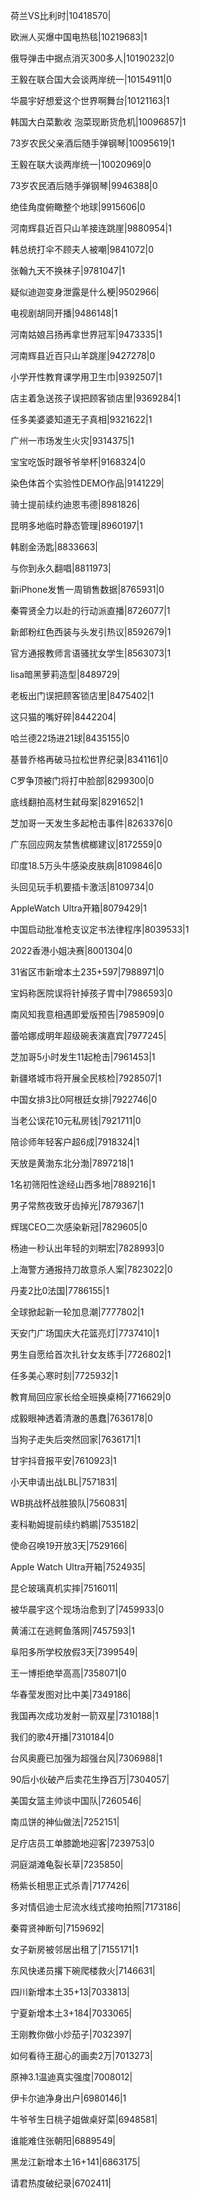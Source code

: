 荷兰VS比利时|10418570|

欧洲人买爆中国电热毯|10219683|1

俄导弹击中据点消灭300多人|10190232|0

王毅在联合国大会谈两岸统一|10154911|0

华晨宇好想爱这个世界啊舞台|10121163|1

韩国大白菜歉收 泡菜现断货危机|10096857|1

73岁农民父亲酒后随手弹钢琴|10095619|1

王毅在联大谈两岸统一|10020969|0

73岁农民酒后随手弹钢琴|9946388|0

绝佳角度俯瞰整个地球|9915606|0

河南辉县近百只山羊接连跳崖|9880954|1

韩总统打伞不顾夫人被嘲|9841072|0

张翰九天不换袜子|9781047|1

疑似迪迦变身泄露是什么梗|9502966|

电视剧胡同开播|9486148|1

河南姑娘吕扬再拿世界冠军|9473335|1

河南辉县近百只山羊跳崖|9427278|0

小学开性教育课学用卫生巾|9392507|1

店主着急送孩子误把顾客锁店里|9369284|1

任多美婆婆知道无子真相|9321622|1

广州一市场发生火灾|9314375|1

宝宝吃饭时跟爷爷举杯|9168324|0

染色体首个实验性DEMO作品|9141229|

骑士提前续约迪恩韦德|8981826|

昆明多地临时静态管理|8960197|1

韩剧金汤匙|8833663|

与你到永久翻唱|8811973|

新iPhone发售一周销售数据|8765931|0

秦霄贤全力以赴的行动派直播|8726077|1

新郎粉红色西装与头发引热议|8592679|1

官方通报教师言语骚扰女学生|8563073|1

lisa暗黑萝莉造型|8489729|

老板出门误把顾客锁店里|8475402|1

这只猫的嘴好碎|8442204|

哈兰德22场进21球|8435155|0

基普乔格再破马拉松世界纪录|8341161|0

C罗争顶被门将打中脸部|8299300|0

底线翻拍高材生弑母案|8291652|1

芝加哥一天发生多起枪击事件|8263376|0

广东回应网友禁售槟榔建议|8172559|0

印度18.5万头牛感染皮肤病|8109846|0

头回见玩手机要插卡激活|8109734|0

AppleWatch Ultra开箱|8079429|1

中国启动批准枪支议定书法律程序|8039533|1

2022香港小姐决赛|8001304|0

31省区市新增本土235+597|7988971|0

宝妈称医院误将针掉孩子胃中|7986593|0

南风知我意相遇即爱版预告|7985909|0

蕾哈娜成明年超级碗表演嘉宾|7977245|

芝加哥5小时发生11起枪击|7961453|1

新疆塔城市将开展全民核检|7928507|1

中国女排3比0阿根廷女排|7922746|0

当老公误花10元私房钱|7921711|0

陪诊师年轻客户超6成|7918324|1

天放是黄渤东北分渤|7897218|1

1名初筛阳性途经山西多地|7889216|1

男子常熬夜致牙齿掉光|7879367|1

辉瑞CEO二次感染新冠|7829605|0

杨迪一秒认出年轻的刘畊宏|7828993|0

上海警方通报持刀故意杀人案|7823022|0

丹麦2比0法国|7786155|1

全球掀起新一轮加息潮|7777802|1

天安门广场国庆大花篮亮灯|7737410|1

男生自愿给首次扎针女友练手|7726802|1

任多美心寒时刻|7725932|1

教育局回应家长给全班换桌椅|7716629|0

成毅眼神透着清澈的愚蠢|7636178|0

当狗子走失后突然回家|7636171|1

甘宇抖音报平安|7610923|1

小天申请出战LBL|7571831|

WB挑战杯战胜狼队|7560831|

麦科勒姆提前续约鹈鹕|7535182|

使命召唤19开放3天|7529166|

Apple Watch Ultra开箱|7524935|

昆仑玻璃真机实摔|7516011|

被华晨宇这个现场治愈到了|7459933|0

黄浦江在逃鳄鱼落网|7457593|1

阜阳多所学校放假3天|7399549|

王一博拒绝举高高|7358071|0

华春莹发图对比中美|7349186|

我国再次成功发射一箭双星|7310188|1

我们的歌4开播|7310184|0

台风奥鹿已加强为超强台风|7306988|1

90后小伙破产后卖花生挣百万|7304057|

美国女篮主帅谈中国队|7260546|

南瓜饼的神仙做法|7252151|

足疗店员工单膝跪地迎客|7239753|0

洞庭湖滩龟裂长草|7235850|

杨紫长相思正式杀青|7177426|

多对情侣迪士尼流水线式接吻拍照|7173186|

秦霄贤神断句|7159692|

女子新房被邻居出租了|7155171|1

东风快递员撂下碗爬楼救火|7146631|

四川新增本土35+13|7033813|

宁夏新增本土3+184|7033065|

王刚教你做小炒茄子|7032397|

如何看待王甜心的画卖2万|7013273|

原神3.1温迪真实强度|7008012|

伊卡尔迪净身出户|6980146|1

牛爷爷生日桃子姐做桌好菜|6948581|

谁能难住张朝阳|6889549|

黑龙江新增本土16+141|6863175|

请君热度破纪录|6702411|


